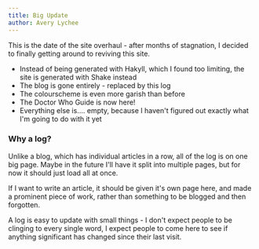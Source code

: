 ```yaml
---
title: Big Update
author: Avery Lychee
---
```


This is the date of the site overhaul - after months of stagnation, I decided to finally getting around to reviving this site.

* Instead of being generated with Hakyll, which I found too limiting, the site is generated with Shake instead
* The blog is gone entirely - replaced by this log
* The colourscheme is even more garish than before
* The Doctor Who Guide is now here!
* Everything else is.... empty, because I haven't figured out exactly what I'm going to do with it yet

### Why a log?

Unlike a blog, which has individual articles in a row, all of the log is on one big page. Maybe in the future I'll have it split into multiple pages, but for now it should just load all at once.

If I want to write an article, it should be given it's own page here, and made a prominent piece of work, rather than something to be blogged and then forgotten.

A log is easy to update with small things - I don't expect people to be clinging to every single word, I expect people to come here to see if anything significant has changed since their last visit.
